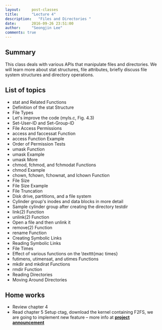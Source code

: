 ```yaml
---
layout:     post-classes
title:      "Lecture 4"
description:   "Files and Directories "
date:       2016-09-26 23:51:00
author:     "Seongjin Lee"
comments: true
---
```

## Summary

This class deals with various APIs that manipulate files and directories.
We will learn more about stat structures, file attributes, briefly discuss file system structures and directory operations.

## List of topics

* stat and Related Functions
* Definition of the stat Structure
* File Types
* Let's improve the code (myls.c, Fig. 4.3)
* Set-User-ID and Set-Group-ID
* File Access Permissions
* access and faccessat Function
* access Function Example
* Order of Permission Tests
* umask Function
* umask Example
* umask More
* chmod, fchmod, and fchmodat Functions
* chmod Example
* chown, fchown, fchownat, and lchown Function
* File Size
* File Size Example
* File Truncation
* Disk drive, partitions, and a file system
* Cylinder group's inodes and data blocks in more detail
* Sample cylinder group after creating the directory testdir
* link(2) Function
* unlink(2) Function
* Open a file and then unlink it
* remove(2) Function
* rename Function
* Creating Symbolic Links
* Reading Symbolic Links
* File Times
* Effect of various functions on the \texttt{mac times}
* futimens, utimensat, and utimes Functions
* mkdir and mkdirat Functions
* rmdir Function
* Reading Directories
* Moving Around Directories


## Home works

* Review chapter 4
* Read chapter 5
  Setup ctag, download the kernel containing F2FS, we are going to implement new feature – more info at **[project announcement](http://resourceful.github.io/classes/2016-09-21-announcing-the-project/)**
